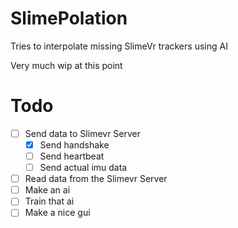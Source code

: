 # SlimePolation
Tries to interpolate missing SlimeVr trackers using AI


Very much wip at this point

# Todo  
- [ ] Send data to Slimevr Server
    - [x] Send handshake
    - [ ] Send heartbeat
    - [ ] Send actual imu data
- [ ] Read data from the Slimevr Server
- [ ] Make an ai
- [ ] Train that ai
- [ ] Make a nice gui
